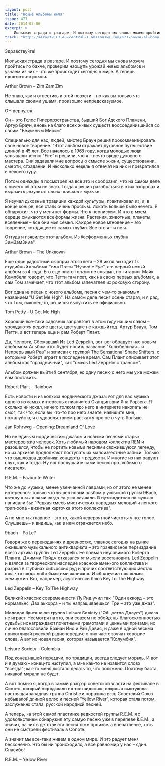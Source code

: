 ```yaml
---
layout: post
title: "Новые Альбомы Июля"
issue: 477
date: 2014-07-06
excerpt: >
    Июльская страда в разгаре. И поэтому сегодня мы снова можем пройтись по бахче, проверим наощупь урожай новых альбомов и узнаем из них – что же происходит сегодня в мире. А теперь пристегните ремни.
track: "http://aerost8.s3.eu-central-1.amazonaws.com/477-novye-al-bomy-ijulja.mp3"
---
```


Здравствуйте!

Июльская страда в разгаре. И поэтому сегодня мы снова можем пройтись по бахче, проверим наощупь урожай новых альбомов и узнаем из них – что же происходит сегодня в мире. А теперь пристегните ремни.

Arthur Brown – Zim Zam Zim

Не знаю, как и отнестись к этой новости – но как вы только что слышали своими ушами, произошло непредсказуемое.

ОН вернулся.

Он – это Голос Гиперпространства, бывший Бог Адского Пламени, Артур Браун, вновь на благо всех живых существ воссоединившийся со своим "Безумным Миром".

Специально для нас, людей, мистер Браун решил прокомментировать свое новое творение. "Этот альбом отражает духовное путешествие длиной в 45 лет. Все началось в 1968 году, когда молодые люди услышали песню "Fire" и решили, что я – нечто вроде духовного мастера. Они задавали мне вопросы о смысле жизни, существовании, смерти, страдании. И несколько недель я отвечал на них и превратился в некоего гуру.

Потом однажды я посмотрел на все это и сообразил, что на самом деле я ничего об этом не знаю. Тогда я решил разобраться в этих вопросах и выразить результат своих поисков в музыке.

Я изучал духовные традиции каждой культуры, практиковал их, и, в конце концов, все стало очень простым. Искать больше было нечего. Я обнаружил, что у меня нет формы. Что я неописуем. И что в моем сердце смыкаются все формы жизни. Растения, животные, планеты, вселенные – все они моя семья. Каждое новое мгновение – это творение, исходящее из самых глубин. Все это я – и не я.

Оттуда и появился этот альбом. Из бесформенных глубин ЗимЗамЗима".

Arthur Brown – The Unknown

Еще один радостный сюрприз этого лета – 29 июля выходит 13 студийный альбома Тома Пэтти "Hypnotic Eye", его первый новый альбом за 4 года. Его еще никто толком не слышал, но гитарист Майк Кемпбелл говорит, что Петти там поет, как на своих первых альбомах, а сам Том замечает, что этот альбом запечатлел их роковую сторону.

Вот одна из песен с нового альбома, песня с чем-то знакомым названием "U Get Me High". На самом деле песня осень старая, и я рад, что Том, наконец-то, решился выпустить ее официально.

Tom Petty – U Get Me High

Хороший все-таки садовник заправляет в этом году нашим садом – урождаются редкие цветы, цветущие не каждый год. Артур Браун, Том Петти, а вот теперь еще и сам Роберт Плант.

Да, Человек, Сбежавший Из Led Zeppelin, вот-вот обрадует нас новым альбомом. Альбом этот будет носить название "Колыбельная... и Непрерывный Рев" и записан с группой The Sensational Shape Shifters, с которыми Роберт играет в последнее время. Сам Плант описывает этот альбом как "праздничный", как "смесь Led Zeppelin с трансом".

Альбом должен выйти 9 сентября, но одну песню с него мы уже можем вам поставить.

Robert Plant – Rainbow

Есть новости и из колхоза нордического джаза: вот для вас музыка одного из самых интересных пианистов Скандинавии Яна Рорвега. Я сколько ни искал, ничего толком про него в интернете накопать не смог; так что, если вы что-то про него знаете, напишите мне, пожалуйста, я с удовольствием расскажу про него чуть больше.

Jan Rohrweg – Opening: Dreamland Of Love

Но не единым нордическим джазом и новыми песнями старых мастеров жив человек. Хоть любимый народом коллектив REM и разошелся, чтобы не портить новыми песнями сложившуюся легенду, но из архивов продолжают поступать их малоизвестные записи. Только что вышло два двойника: концерты и редкости. И многие из них радуют слух, как и тогда. Ну вот послушайте сами песню про любимого писателя.

R.E.M. – Favourite Writer

Что же до музыки, менее увенчанной лаврами, но от этого не менее интересной: только что вышел новый альбом у уэльской группы 9Bach, которую мы с вами когда-то уже слушали. В путеводителе по музыке написали бы: "Редкая смесь мистических народных мелодий и легкого трип-хопа – визитная карточка этого коллектива".

А по мне так главное – это то, какой невероятной чистоты у нее голос. Слушаешь – и видишь, как в нем отражается небо.

9bach – Pa Le?

Говоря же о переизданиях и древностях, главное сегодня на рынке ожившего музыкального антиквариата – это грандиозное переиздание всего архива группы Led Zeppelin. Не поймав неуловимого Роберта Планта, Джимми Пэйдж отказался от мысли восстановить Led Zeppelin и взялся за творческого наследие краснознаменного коллектива и разрыл в глубинах сибирских руд и прочих соответствующих местах все, что когда-либо было ими записано. И обнаружил несколько жемчужин. Вот, например, акустически блюз Key To The Highway.

Led Zeppelin – Key To The Highway

Великий классик современности Лу Рид учил так: "Один аккорд – это нормально. Два аккорда – и ты напрашиваешься. Три – это уже джаз".

Молодая британская группа Leisure Society ("Общество Досуга") джаза не играет. Несмотря на это, они совсем не обойдены благосклонностью судьбы: их награждают почетными грамотами и ценными призами, их лично благословили Брайан Ино и Рэй Дэвис, и даже в одной весьма прихотливой русской радиопередаче о них часто звучат хорошие слова. А вот их новая песня, которая называется "Колумбия".

Leisure Society – Colombia

Под конец нашей передачи, по традиции, всегда следует мораль. И вот и я думаю – конец-то наступил, а мне как-то не нравится слово "всегда"; как-то меня достало делать то, что положено. Поэтому баста, никакой морали не будет.

А вот помню я, когда в самый разграр советской власти на фестивале в Сопоте, который передавали по телевидению, впервые выступила настоящая западная группа Christie и поразила весь Советский Союз небывалой длиной волос и песней "Yellow River", которая стала потом, заслуженно стала, русской народной песней.

А теперь, на этой самой пластинке редкостей группы R.E.M. я с удовольствием обнаружил эту самую песню уже в перепеве R.E.M., а значит, на них в детстве эта песня тоже произвела впечатление, хоть они не смотрели фестиваль в Сопоте.

А значит мы все-таки живем в одном мире. И это радует меня бесконечно. Что бы ни происходило, а все равно мир у нас – один. Спасибо!

R.E.M. – Yellow River
